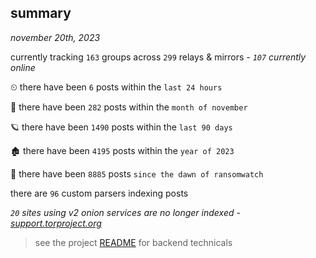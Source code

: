 
## summary
_november 20th, 2023_

currently tracking `163` groups across `299` relays & mirrors - _`107` currently online_

⏲ there have been `6` posts within the `last 24 hours`

🦈 there have been `282` posts within the `month of november`

🪐 there have been `1490` posts within the `last 90 days`

🏚 there have been `4195` posts within the `year of 2023`

🦕 there have been `8885` posts `since the dawn of ransomwatch`

there are `96` custom parsers indexing posts

_`20` sites using v2 onion services are no longer indexed - [support.torproject.org](https://support.torproject.org/onionservices/v2-deprecation/)_

> see the project [README](https://github.com/joshhighet/ransomwatch#ransomwatch--) for backend technicals
